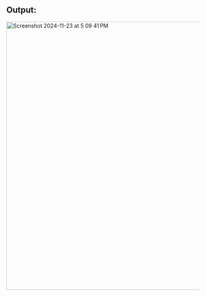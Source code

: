 ## Output: <br>
<img width="699" alt="Screenshot 2024-11-23 at 5 09 41 PM" src="https://github.com/user-attachments/assets/47838abc-0dc1-452a-a8da-2040e9dd4e29">
